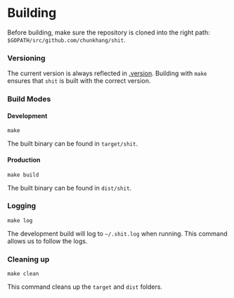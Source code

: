 # Building

Before building, make sure the repository is cloned into the right path:
`$GOPATH/src/github.com/chunkhang/shit`.

### Versioning

The current version is always reflected in [.version](./.version).
Building with `make` ensures that `shit` is built with the correct
version.

### Build Modes

#### Development

```
make
```

The built binary can be found in `target/shit`.

#### Production

```
make build
```

The built binary can be found in `dist/shit`.

### Logging

```
make log
```

The development build will log to `~/.shit.log` when running. This
command allows us to follow the logs.

### Cleaning up

```
make clean
```

This command cleans up the `target` and `dist` folders.
